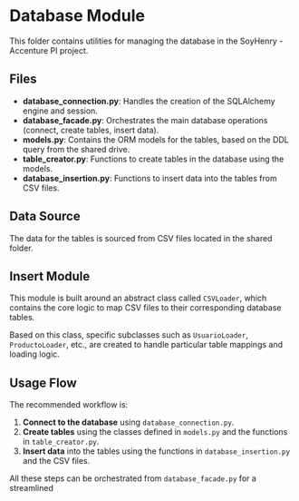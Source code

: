 # Database Module

This folder contains utilities for managing the database in the SoyHenry - Accenture PI project.

## Files

- **database_connection.py**: Handles the creation of the SQLAlchemy engine and session.
- **database_facade.py**: Orchestrates the main database operations (connect, create tables, insert data).
- **models.py**: Contains the ORM models for the tables, based on the DDL query from the shared drive.
- **table_creator.py**: Functions to create tables in the database using the models.
- **database_insertion.py**: Functions to insert data into the tables from CSV files.

## Data Source

The data for the tables is sourced from CSV files located in the shared folder.

## Insert Module

This module is built around an abstract class called `CSVLoader`, which contains the core logic to map CSV files to their corresponding database tables.

Based on this class, specific subclasses such as `UsuarioLoader`, `ProductoLoader`, etc., are created to handle particular table mappings and loading logic.


## Usage Flow

The recommended workflow is:

1. **Connect to the database** using `database_connection.py`.
2. **Create tables** using the classes defined in `models.py` and the functions in `table_creator.py`.
3. **Insert data** into the tables using the functions in `database_insertion.py` and the CSV files.

All these steps can be orchestrated from `database_facade.py` for a streamlined


